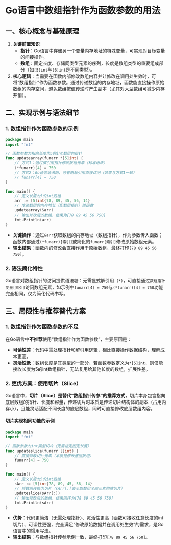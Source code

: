 # Go语言中数组指针作为函数参数的用法

## 一、核心概念与基础原理
1. **关键前置知识**
    - **指针**：Go语言中存储另一个变量内存地址的特殊变量，可实现对目标变量的间接操作。
    - **数组**：固定长度、存储同类型元素的序列，长度是数组类型的重要组成部分（如`[5]int`与`[6]int`是不同类型）。
2. **核心逻辑**：当需要在函数内部修改数组内容并让修改在调用处生效时，可将“数组指针”作为函数参数。通过传递数组的内存地址，函数能直接操作原始数组的内存空间，避免数组按值传递时产生副本（尤其对大型数组可减少内存开销）。

## 二、实现示例与语法细节
### 1. 数组指针作为函数参数的示例
```go
package main
import "fmt"

// 函数参数为指向长度为5的int数组的指针
func updatearray(funarr *[5]int) {
    // 方式1：通过解引用指针修改数组元素（标准语法）
    (*funarr)[4] = 750
    // 方式2：Go语言语法糖，可省略解引用直接访问（效果与方式1一致）
    // funarr[4] = 750
}

func main() {
    // 定义长度为5的int数组
    arr := [5]int{78, 89, 45, 56, 14}
    // 传递数组的内存地址（即数组指针）给函数
    updatearray(&arr)
    // 输出修改后的数组，结果为[78 89 45 56 750]
    fmt.Println(arr)
}
```
- **关键操作**：通过`&arr`获取数组的内存地址（数组指针），作为参数传入函数；函数内部通过`(*funarr)[索引]`或简化的`funarr[索引]`修改原始数组元素。
- **输出结果**：函数内的修改会直接作用于原始数组，最终打印`[78 89 45 56 750]`。

### 2. 语法简化特性
Go语言对数组指针的访问提供语法糖：无需显式解引用（`*`），可直接通过`数组指针变量[索引]`访问数组元素，如示例中`funarr[4] = 750`与`(*funarr)[4] = 750`功能完全相同，仅为简化代码书写。

## 三、局限性与推荐替代方案
### 1. 数组指针作为函数参数的不足
在Go语言中**不推荐**使用“数组指针作为函数参数”，主要原因是：
- **可读性差**：代码中需处理指针和解引用逻辑，相比直接操作数据结构，理解成本更高。
- **灵活性低**：数组长度是其类型的一部分，若函数参数定义为`*[5]int`，则仅能接收长度为5的int数组指针，无法复用给其他长度的数组，扩展性差。

### 2. 更优方案：使用切片（Slice）
Go语言中，**切片（Slice）是替代“数组指针传参”的推荐方式**，切片本身包含指向底层数组的指针、长度和容量，传递切片时本质是传递切片结构体的副本（占用内存小），且能灵活适配不同长度的底层数组，同时可直接修改底层数组内容。

#### 切片实现相同功能的示例
```go
package main
import "fmt"

// 函数参数为int类型切片（无需指定固定长度）
func updateslice(funarr []int) {
    // 直接修改切片元素（本质是修改底层数组）
    funarr[4] = 750
}

func main() {
    // 定义长度为5的int数组
    sArr := [5]int{78, 89, 45, 56, 14}
    // 将数组转换为切片（sArr[:]表示取数组全部元素构成切片）
    updateslice(sArr[:])
    // 输出修改后的数组，结果同样为[78 89 45 56 750]
    fmt.Println(sArr)
}
```
- **优势**：代码更简洁（无需处理指针）、灵活性更高（函数可接收任意长度的int切片）、可读性更强，完全满足“修改原始数据并在调用处生效”的需求，是Go语言中的惯用写法。
- **输出结果**：与数组指针传参示例一致，最终打印`[78 89 45 56 750]`。